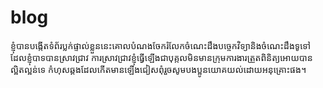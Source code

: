 # blog
ខ្ញុំបានបង្កើតទំព័រប្លក់ផ្ទាល់ខ្លួននេះគោលបំណងចែករំលែកចំណេះដឹងបច្ចេកវិទ្យានិងចំណេះដឹងទូទៅដែលខ្ញុំបាទបានស្រាវជ្រាវ
ការស្រាវជ្រាវខ្ញុំធ្វើឡើងជាបុគ្កលមិនមានក្រុមការងារត្រួតពិនិត្យអោយបានល្អិតល្អន់ទេ កំហុសឆ្គងដែលកើតមានឡើងជៀសពុំរួចសូមបងប្អូនយោគយល់ដោយអនុគ្រោះផង។
